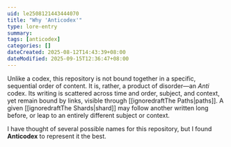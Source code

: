 ```yaml
---
uid: le2508121443444070
title: "Why 'Anticodex'"
type: lore-entry
summary: 
tags: [anticodex]
categories: []
dateCreated: 2025-08-12T14:43:39+08:00
dateModified: 2025-09-15T12:36:47+08:00
---
```

Unlike a codex, this repository is not bound together in a specific, sequential order of content. It is, rather, a product of disorder—an *Anti* codex. Its writing is scattered across time and order, subject, and context, yet remain bound by links, visible through [[ignoredraftThe Paths|paths]]. A given [[ignoredraftThe Shards|shard]] may follow another written long before, or leap to an entirely different subject or context. 

I have thought of several possible names for this repository, but I found **Anticodex** to represent it the best.
